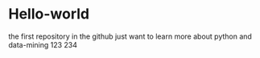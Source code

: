 # Hello-world
the first repository in the github
just want to learn more about python and data-mining
123
234
